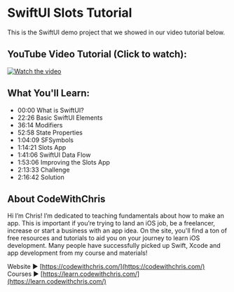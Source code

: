# SwiftUI Slots Tutorial
This is the SwiftUI demo project that we showed in our video tutorial below.

## YouTube Video Tutorial (Click to watch):
[![Watch the video](https://img.youtube.com/vi/VlhcNR7Qrno/maxresdefault.jpg)](https://youtu.be/VlhcNR7Qrno)

## What You'll Learn:
- 00:00 What is SwiftUI?
- 22:26 Basic SwiftUI Elements
- 36:14 Modifiers
- 52:58 State Properties
- 1:04:09 SFSymbols
- 1:14:21 Slots App
- 1:41:06 SwiftUI Data Flow
- 1:53:06 Improving the Slots App
- 2:13:33 Challenge
- 2:16:42 Solution

## About CodeWithChris

Hi I’m Chris! I’m dedicated to teaching fundamentals about how to make an app. This is important if you’re trying to land an iOS job, be a freelancer, increase or start a business with an app idea. On the site, you'll find a ton of free resources and tutorials to aid you on your journey to learn iOS development. Many people have successfully picked up Swift, Xcode and app development from my course and materials!

Website ► [https://codewithchris.com/](https://codewithchris.com/)
Courses ► [https://learn.codewithchris.com/](https://learn.codewithchris.com/)
